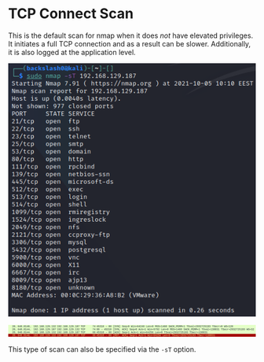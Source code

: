 # TCP Connect Scan
This is the default scan for nmap when it does *not* have elevated privileges. It initiates a full TCP connection and as a result can be slower. Additionally, it is also logged at the application level. 

![](res/Images/tcp-connect-scan.png)

![](res/Images/tcp-connect-scan-wireshark.png)

This type of scan can also be specified via the `-sT` option.